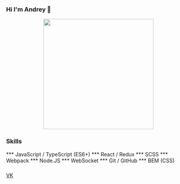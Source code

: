 ### Hi I'm Andrey 👋

<div id="header" align="center">
  <img src="https://media.giphy.com/media/MWRiRARGbMKBnErBHX/giphy.gif" width="300"/>
</div>

### Skills
*** JavaScript / TypeScript (ES6+)
*** React / Redux
*** SCSS
*** Webpack
*** Node.JS 
*** WebSocket
*** Git / GitHub
*** BEM (CSS)


### 
[VK](https://vk.com/begi_bratishka)

